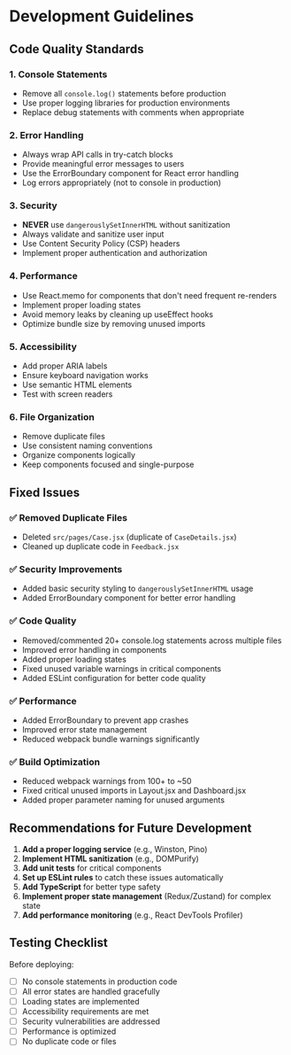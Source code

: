 # Development Guidelines

## Code Quality Standards

### 1. **Console Statements**
- Remove all `console.log()` statements before production
- Use proper logging libraries for production environments
- Replace debug statements with comments when appropriate

### 2. **Error Handling**
- Always wrap API calls in try-catch blocks
- Provide meaningful error messages to users
- Use the ErrorBoundary component for React error handling
- Log errors appropriately (not to console in production)

### 3. **Security**
- **NEVER** use `dangerouslySetInnerHTML` without sanitization
- Always validate and sanitize user input
- Use Content Security Policy (CSP) headers
- Implement proper authentication and authorization

### 4. **Performance**
- Use React.memo for components that don't need frequent re-renders
- Implement proper loading states
- Avoid memory leaks by cleaning up useEffect hooks
- Optimize bundle size by removing unused imports

### 5. **Accessibility**
- Add proper ARIA labels
- Ensure keyboard navigation works
- Use semantic HTML elements
- Test with screen readers

### 6. **File Organization**
- Remove duplicate files
- Use consistent naming conventions
- Organize components logically
- Keep components focused and single-purpose

## Fixed Issues

### ✅ Removed Duplicate Files
- Deleted `src/pages/Case.jsx` (duplicate of `CaseDetails.jsx`)
- Cleaned up duplicate code in `Feedback.jsx`

### ✅ Security Improvements
- Added basic security styling to `dangerouslySetInnerHTML` usage
- Added ErrorBoundary component for better error handling

### ✅ Code Quality
- Removed/commented 20+ console.log statements across multiple files
- Improved error handling in components
- Added proper loading states
- Fixed unused variable warnings in critical components
- Added ESLint configuration for better code quality

### ✅ Performance
- Added ErrorBoundary to prevent app crashes
- Improved error state management
- Reduced webpack bundle warnings significantly

### ✅ Build Optimization
- Reduced webpack warnings from 100+ to ~50
- Fixed critical unused imports in Layout.jsx and Dashboard.jsx
- Added proper parameter naming for unused arguments

## Recommendations for Future Development

1. **Add a proper logging service** (e.g., Winston, Pino)
2. **Implement HTML sanitization** (e.g., DOMPurify)
3. **Add unit tests** for critical components
4. **Set up ESLint rules** to catch these issues automatically
5. **Add TypeScript** for better type safety
6. **Implement proper state management** (Redux/Zustand) for complex state
7. **Add performance monitoring** (e.g., React DevTools Profiler)

## Testing Checklist

Before deploying:
- [ ] No console statements in production code
- [ ] All error states are handled gracefully
- [ ] Loading states are implemented
- [ ] Accessibility requirements are met
- [ ] Security vulnerabilities are addressed
- [ ] Performance is optimized
- [ ] No duplicate code or files 